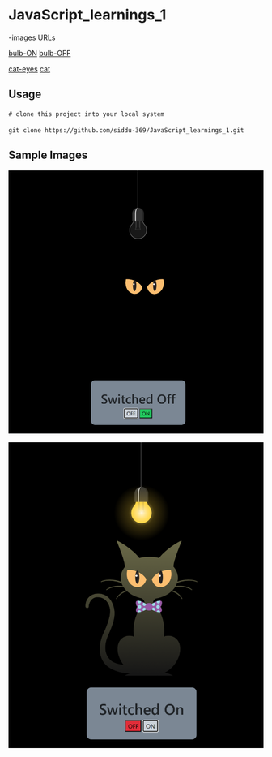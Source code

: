 # JavaScript_learnings_1

-images URLs

[bulb-ON](https://d1tgh8fmlzexmh.cloudfront.net/ccbp-dynamic-webapps/bulb-go-on-img.png)
[bulb-OFF](https://d1tgh8fmlzexmh.cloudfront.net/ccbp-dynamic-webapps/bulb-go-off-img.png)

[cat-eyes](https://d1tgh8fmlzexmh.cloudfront.net/ccbp-dynamic-webapps/cat-eyes-img.png)
[cat](https://d1tgh8fmlzexmh.cloudfront.net/ccbp-dynamic-webapps/cat-img.png)

## Usage

```git
# clone this project into your local system

git clone https://github.com/siddu-369/JavaScript_learnings_1.git

```

## Sample Images

![alt text](image.png)

![alt text](image-1.png)
